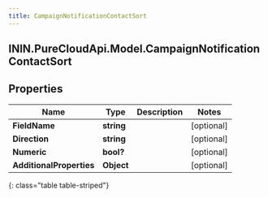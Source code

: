 ```yaml
---
title: CampaignNotificationContactSort
---
```

## ININ.PureCloudApi.Model.CampaignNotificationContactSort

## Properties

|Name | Type | Description | Notes|
|------------ | ------------- | ------------- | -------------|
| **FieldName** | **string** |  | [optional] |
| **Direction** | **string** |  | [optional] |
| **Numeric** | **bool?** |  | [optional] |
| **AdditionalProperties** | **Object** |  | [optional] |
{: class="table table-striped"}


